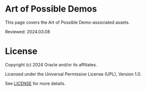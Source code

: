 # Art of Possible Demos

This page covers the Art of Possible Demo-associated assets.

Reviewed: 2024.03.08


# License

Copyright (c) 2024 Oracle and/or its affiliates.

Licensed under the Universal Permissive License (UPL), Version 1.0.

See [LICENSE](https://github.com/oracle-devrel/technology-engineering/blob/main/LICENSE) for more details.
